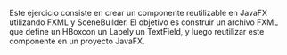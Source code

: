 Este ejercicio consiste en crear un componente reutilizable en JavaFX utilizando FXML y SceneBuilder. El objetivo es construir un archivo FXML que define un HBoxcon un Labely un TextField, y luego reutilizar este componente en un proyecto JavaFX.

